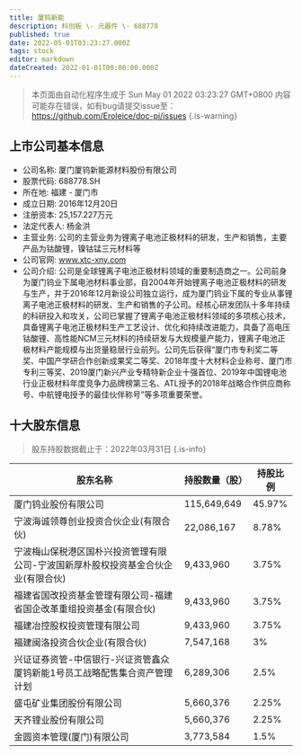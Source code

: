 ```yaml
---
title: 厦钨新能
description: 科创板 \- 元器件 \- 688778
published: true
date: 2022-05-01T03:23:27.000Z
tags: stock
editor: markdown
dateCreated: 2022-01-01T00:00:00.000Z
---
```


> 本页面由自动化程序生成于 Sun May 01 2022 03:23:27 GMT+0800
> 内容可能存在错误，如有bug请提交issue至：https://github.com/Eroleice/doc-pi/issues
{.is-warning}

## 上市公司基本信息
- 公司名称: 厦门厦钨新能源材料股份有限公司
- 股票代码: 688778.SH
- 所在地: 福建 - 厦门市
- 成立日期: 2016年12月20日
- 注册资本: 25,157.227万元
- 法定代表人: 杨金洪
- 主营业务: 公司的主营业务为锂离子电池正极材料的研发，生产和销售，主要产品为钴酸锂，镍钴锰三元材料等
- 公司官网: www.xtc-xny.com
- 公司介绍: 公司是全球锂离子电池正极材料领域的重要制造商之一。公司前身为厦门钨业下属电池材料事业部，自2004年开始锂离子电池正极材料的研发与生产，并于2016年12月新设公司独立运行，成为厦门钨业下属的专业从事锂离子电池正极材料的研发、生产和销售的子公司。经核心研发团队十多年持续的科研投入和攻关，公司已掌握了锂离子电池正极材料领域的多项核心技术，具备锂离子电池正极材料生产工艺设计、优化和持续改进能力，具备了高电压钴酸锂、高性能NCM三元材料的持续研发与大规模量产能力，锂离子电池正极材料产能规模与出货量稳居行业前列。公司先后获得“厦门市专利奖二等奖、中国产学研合作创新成果奖二等奖、2018年度十大材料企业称号、厦门市专利三等奖、2019厦门新兴产业专精特新企业十强首位、2019年中国锂电池行业正极材料年度竞争力品牌榜第三名、ATL授予的2018年战略合作供应商称号、中航锂电授予的最佳伙伴称号”等多项重要荣誉。


## 十大股东信息
> 股东持股数据截止于：2022年03月31日
{.is-info}

| 股东名称 | 持股数量（股） | 持股比例 |
| --- | --- | --- |
| 厦门钨业股份有限公司 | 115,649,649 | 45.97% |
| 宁波海诚领尊创业投资合伙企业(有限合伙) | 22,086,167 | 8.78% |
| 宁波梅山保税港区国朴兴投资管理有限公司-宁波国新厚朴股权投资基金合伙企业(有限合伙) | 9,433,960 | 3.75% |
| 福建省国改投资基金管理有限公司-福建省国企改革重组投资基金(有限合伙) | 9,433,960 | 3.75% |
| 福建冶控股权投资管理有限公司 | 9,433,960 | 3.75% |
| 福建闽洛投资合伙企业(有限合伙) | 7,547,168 | 3% |
| 兴证证券资管-中信银行-兴证资管鑫众厦钨新能1号员工战略配售集合资产管理计划 | 6,289,306 | 2.5% |
| 盛屯矿业集团股份有限公司 | 5,660,376 | 2.25% |
| 天齐锂业股份有限公司 | 5,660,376 | 2.25% |
| 金圆资本管理(厦门)有限公司 | 3,773,584 | 1.5% |




